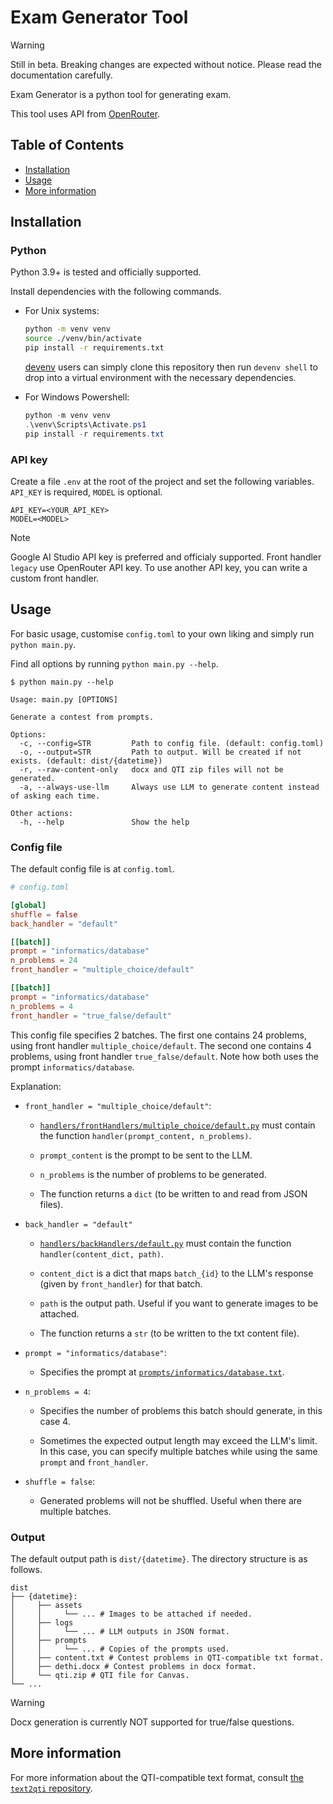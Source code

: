 # Exam Generator Tool

> [!WARNING]
> Still in beta. Breaking changes are expected without notice. Please read
> the documentation carefully.

Exam Generator is a python tool for generating exam.

This tool uses API from [OpenRouter](https://openrouter.ai/).

## Table of Contents

- [Installation](#installation)
- [Usage](#usage)
- [More information](#more-information)

## Installation

### Python

Python 3.9+ is tested and officially supported.

Install dependencies with the following commands.

- For Unix systems:

    ```bash
    python -m venv venv
    source ./venv/bin/activate
    pip install -r requirements.txt
    ```

    [devenv](https://devenv.sh/) users can simply clone this repository then run
    `devenv shell` to drop into a virtual environment with the necessary
    dependencies.

- For Windows Powershell:

    ```powershell
    python -m venv venv
    .\venv\Scripts\Activate.ps1
    pip install -r requirements.txt
    ```

### API key

Create a file `.env` at the root of the project and set the following variables.
`API_KEY` is required, `MODEL` is optional.

```env
API_KEY=<YOUR_API_KEY>
MODEL=<MODEL>
```

> [!NOTE]
> Google AI Studio API key is preferred and officialy supported. Front handler
> `legacy` use OpenRouter API key. To use another API key, you can write a
> custom front handler.

## Usage

For basic usage, customise `config.toml` to your own liking and simply run
`python main.py`.

Find all options by running `python main.py --help`.

```
$ python main.py --help

Usage: main.py [OPTIONS]

Generate a contest from prompts.

Options:
  -c, --config=STR         Path to config file. (default: config.toml)
  -o, --output=STR         Path to output. Will be created if not exists. (default: dist/{datetime})
  -r, --raw-content-only   docx and QTI zip files will not be generated.
  -a, --always-use-llm     Always use LLM to generate content instead of asking each time.

Other actions:
  -h, --help               Show the help
```

### Config file

The default config file is at `config.toml`.

```toml
# config.toml

[global]
shuffle = false
back_handler = "default"

[[batch]]
prompt = "informatics/database"
n_problems = 24
front_handler = "multiple_choice/default"

[[batch]]
prompt = "informatics/database"
n_problems = 4
front_handler = "true_false/default"
```

This config file specifies 2 batches. The first one contains 24 problems, using
front handler `multiple_choice/default`. The second one contains 4 problems,
using front handler `true_false/default`. Note how both uses the prompt
`informatics/database`.

Explanation:

- `front_handler = "multiple_choice/default"`:

    - [`handlers/frontHandlers/multiple_choice/default.py`](handlers/frontHandlers/multiple_choice/default.py)
      must contain the function `handler(prompt_content, n_problems)`.

    - `prompt_content` is the prompt to be sent to the LLM.

    - `n_problems` is the number of problems to be generated.

    - The function returns a `dict` (to be written to and read from JSON files).

- `back_handler = "default"`

    - [`handlers/backHandlers/default.py`](handlers/backHandlers/default.py)
      must contain the function `handler(content_dict, path)`.

    - `content_dict` is a dict that maps `batch_{id}` to the LLM's response
      (given by `front_handler`) for that batch.

    - `path` is the output path. Useful if you want to generate images to be
      attached.

    - The function returns a `str` (to be written to the txt content file).

- `prompt = "informatics/database"`:

    - Specifies the prompt at
      [`prompts/informatics/database.txt`](handlers/frontHandlers/multiple_choice/default.py).

- `n_problems = 4`:

    - Specifies the number of problems this batch should generate, in this
      case 4.

    - Sometimes the expected output length may exceed the LLM's limit. In this
      case, you can specify multiple batches while using the same `prompt` and
      `front_handler`.

- `shuffle = false`:

    - Generated problems will not be shuffled. Useful when there are multiple
      batches.

### Output

The default output path is `dist/{datetime}`. The directory structure is as
follows.

```
dist
├── {datetime}:
│     ├── assets
│     │     └── ... # Images to be attached if needed.
│     ├── logs
│     │     └── ... # LLM outputs in JSON format.
│     ├── prompts
│     │     └── ... # Copies of the prompts used.
│     ├── content.txt # Contest problems in QTI-compatible txt format.
│     ├── dethi.docx # Contest problems in docx format.
│     └── qti.zip # QTI file for Canvas.
└── ...
```

> [!WARNING]  
> Docx generation is currently NOT supported for true/false questions.

## More information

For more information about the QTI-compatible text format, consult
[the `text2qti` repository](https://github.com/gpoore/text2qti).

